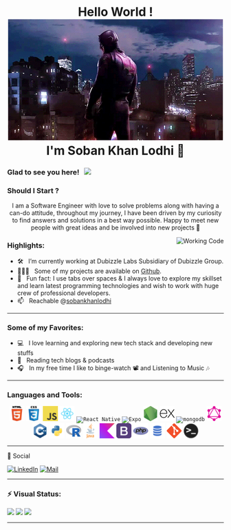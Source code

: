 <h1 align="center">Hello World !<br /><img src= "./sources/helloWorld.gif" width=""><br /> I'm Soban Khan Lodhi 👋</h1>

### Glad to see you here! &nbsp; ![](https://visitor-badge.laobi.icu/badge?page_id=sobankhanlodhi.visitor-badge&style=flat-square&color=0088cc)

### Should I Start ?
<p align="center">I am a Software Engineer with love to solve problems along with having a can-do attitude, throughout my journey, I have been driven by my curiosity to find answers and solutions in a best way possible. Happy to meet new people with great ideas and be involved into new projects 🎉
</p>

<img align="right" alt="Working Code" src="https://media.giphy.com/media/m2Q7FEc0bEr4I/giphy.gif" />

### Highlights:

- 🛠 &nbsp; I’m currently working at Dubizzle Labs Subsidiary of Dubizzle Group.
- 👨🏻‍💻 &nbsp; Some of my projects are available on [Github](https://github.com/sobankhanlodhi).
- 👾 &nbsp; Fun fact: I use tabs over spaces & I always love to explore my skillset and learn latest programming technologies and wish to work with huge crew of professional developers.
- 📫 &nbsp; Reachable @[sobankhanlodhi](mailto:sobankhanlodhi@gmail.com)

---
### Some of my Favorites:

- 💻 &nbsp; I love learning and exploring new tech stack and developing new stuffs
- 📰 &nbsp; Reading tech blogs & podcasts
- 🎧 &nbsp; In my free time I like to binge-watch 📽️ and Listening to Music 🎶 

---

### Languages and Tools:
<p align="center">
  <code><img height="35" src="https://raw.githubusercontent.com/github/explore/80688e429a7d4ef2fca1e82350fe8e3517d3494d/topics/html/html.png" alt="HTML"></code>
  <code><img height="35" src="https://raw.githubusercontent.com/github/explore/80688e429a7d4ef2fca1e82350fe8e3517d3494d/topics/css/css.png" alt="CSS"></code>
  <code><img height="35" src="https://raw.githubusercontent.com/github/explore/80688e429a7d4ef2fca1e82350fe8e3517d3494d/topics/javascript/javascript.png" alt="JavaScript"></code>
  <code><img height="35" src="https://raw.githubusercontent.com/github/explore/80688e429a7d4ef2fca1e82350fe8e3517d3494d/topics/react/react.png" alt="React"></code>
  <code><img height="35" src="https://avatars.githubusercontent.com/u/71153247?s=48&v=4.png" alt="React Native"></code>
  <code><img height="35" src="https://avatars.githubusercontent.com/u/12504344?s=48&v=4.png" alt="Expo"></code>
  <code><img height="35" src="https://raw.githubusercontent.com/github/explore/80688e429a7d4ef2fca1e82350fe8e3517d3494d/topics/nodejs/nodejs.png" alt="Node.js"></code>
  <code><img height="35" src="https://raw.githubusercontent.com/devicons/devicon/master/icons/express/express-original.svg" alt="Express.js"></code>
  <code><img height="35" src="https://encrypted-tbn0.gstatic.com/images?q=tbn%3AANd9GcSTTzPAw-55ssm1Im594xYZ9eRQu2JylrkYLg&usqp=CAU" alt="mongodb"></code>
  <code><img height="35" src="https://raw.githubusercontent.com/github/explore/80688e429a7d4ef2fca1e82350fe8e3517d3494d/topics/graphql/graphql.png" alt="graphql"></code>
  <code><img height="35" src="https://raw.githubusercontent.com/github/explore/80688e429a7d4ef2fca1e82350fe8e3517d3494d/topics/cpp/cpp.png" alt="cplusplus"></code>
  <code><img height="35" src="https://raw.githubusercontent.com/github/explore/80688e429a7d4ef2fca1e82350fe8e3517d3494d/topics/python/python.png" alt="Python"></code>
  <code><img height="35" src="https://raw.githubusercontent.com/github/explore/80688e429a7d4ef2fca1e82350fe8e3517d3494d/topics/r/r.png" alt="r-lang"></code>
  <code><img height="35" src="https://raw.githubusercontent.com/github/explore/80688e429a7d4ef2fca1e82350fe8e3517d3494d/topics/java/java.png" alt="java"></code>
  <code><img height="35" src="https://raw.githubusercontent.com/github/explore/80688e429a7d4ef2fca1e82350fe8e3517d3494d/topics/kotlin/kotlin.png" alt="kotlin"></code>
  <code><img height="35" src="https://raw.githubusercontent.com/github/explore/80688e429a7d4ef2fca1e82350fe8e3517d3494d/topics/bootstrap/bootstrap.png" alt="php"></code>
  <code><img height="35" src="https://raw.githubusercontent.com/github/explore/80688e429a7d4ef2fca1e82350fe8e3517d3494d/topics/php/php.png" alt="php"></code>
  <code><img height="35" src="https://raw.githubusercontent.com/github/explore/80688e429a7d4ef2fca1e82350fe8e3517d3494d/topics/sql/sql.png" alt="sql"></code>
  <code><img height="35" src="https://raw.githubusercontent.com/devicons/devicon/master/icons/git/git-original.svg" alt="git"></code>
  <code><img height="35" src="https://raw.githubusercontent.com/github/explore/80688e429a7d4ef2fca1e82350fe8e3517d3494d/topics/terminal/terminal.png" alt="scrpiting"></code>
</p>

---
📱 Social

[![LinkedIn](https://i.imgur.com/3GY2eJw.png)](https://pk.linkedin.com/in/sobankhanlodhi)
[![Mail](https://i.imgur.com/sXLQrSA.png)](mailto:sobankhanlodhi@gmail.com)

---

### ⚡ Visual Status: 
<img height="170em" src="https://github-readme-stats-three-gilt-51.vercel.app/api?username=sobankhanlodhi&show_icons=false&hide_border=true&count_private=true&show_icons=true&theme=dark" />
<img src="https://github-readme-streak-stats.herokuapp.com/?user=sobankhanlodhi&theme=dark&hide_border=true&line_height=27&width=27"/>
<img height="170em" src="https://github-readme-stats-three-gilt-51.vercel.app/api/top-langs/?username=sobankhanlodhi&show_icons=true&theme=dark&hide_border=true&layout=compact&langs_count=8"/>


---
